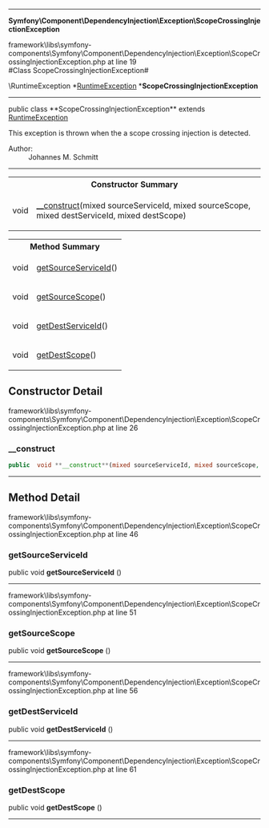 
- - -

**Symfony\Component\DependencyInjection\Exception\ScopeCrossingInjectionException**
<div class="location">framework\libs\symfony-components\Symfony\Component\DependencyInjection\Exception\ScopeCrossingInjectionException.php at line 19</div>
#Class ScopeCrossingInjectionException#

\RuntimeException
*<a href="https://github.com/JeyDotC/Hirudo-docs/blob/master/symfony/component/dependencyinjection/exception/runtimeexception.html">RuntimeException</a>
        ***ScopeCrossingInjectionException**


- - -

<p class="signature">public  class **ScopeCrossingInjectionException**
extends <a href="https://github.com/JeyDotC/Hirudo-docs/blob/master/symfony/component/dependencyinjection/exception/runtimeexception.html">RuntimeException</a>

</p>

<div class="comment" id="overview_description"><p>This exception is thrown when the a scope crossing injection is detected.</p></div>

<dl>
<dt>Author:</dt>
<dd>Johannes M. Schmitt <schmittjoh@gmail.com></dd>
</dl>

- - -

<table id="summary_constructor">
<tr><th colspan="2">Constructor Summary</th></tr>
<tr>
<td class="type"> void</td>
<td class="description"><p class="name"><a href="#__construct">__construct</a>(mixed sourceServiceId, mixed sourceScope, mixed destServiceId, mixed destScope)</p></td>
</tr>
</table>

<table id="summary_method">
<tr><th colspan="2">Method Summary</th></tr>
<tr>
<td class="type">  void</td>
<td class="description"><p class="name"><a href="#getsourceserviceid">getSourceServiceId</a>()</p></td>
</tr>
<tr>
<td class="type">  void</td>
<td class="description"><p class="name"><a href="#getsourcescope">getSourceScope</a>()</p></td>
</tr>
<tr>
<td class="type">  void</td>
<td class="description"><p class="name"><a href="#getdestserviceid">getDestServiceId</a>()</p></td>
</tr>
<tr>
<td class="type">  void</td>
<td class="description"><p class="name"><a href="#getdestscope">getDestScope</a>()</p></td>
</tr>
</table>

<h2 id="detail_method">Constructor Detail</h2>
<div class="location">framework\libs\symfony-components\Symfony\Component\DependencyInjection\Exception\ScopeCrossingInjectionException.php at line 26</div>
<h3 id="__construct()">__construct</h3>

```php
public  void **__construct**(mixed sourceServiceId, mixed sourceScope, mixed destServiceId, mixed destScope)
```
<div class="details">
</div>

- - -

<h2 id="detail_method">Method Detail</h2>
<div class="location">framework\libs\symfony-components\Symfony\Component\DependencyInjection\Exception\ScopeCrossingInjectionException.php at line 46</div>
<h3 id="getSourceServiceId()">getSourceServiceId</h3>

public  void **getSourceServiceId** ()<div class="details">
</div>

- - -

<div class="location">framework\libs\symfony-components\Symfony\Component\DependencyInjection\Exception\ScopeCrossingInjectionException.php at line 51</div>
<h3 id="getSourceScope()">getSourceScope</h3>

public  void **getSourceScope** ()<div class="details">
</div>

- - -

<div class="location">framework\libs\symfony-components\Symfony\Component\DependencyInjection\Exception\ScopeCrossingInjectionException.php at line 56</div>
<h3 id="getDestServiceId()">getDestServiceId</h3>

public  void **getDestServiceId** ()<div class="details">
</div>

- - -

<div class="location">framework\libs\symfony-components\Symfony\Component\DependencyInjection\Exception\ScopeCrossingInjectionException.php at line 61</div>
<h3 id="getDestScope()">getDestScope</h3>

public  void **getDestScope** ()<div class="details">
</div>

- - -

